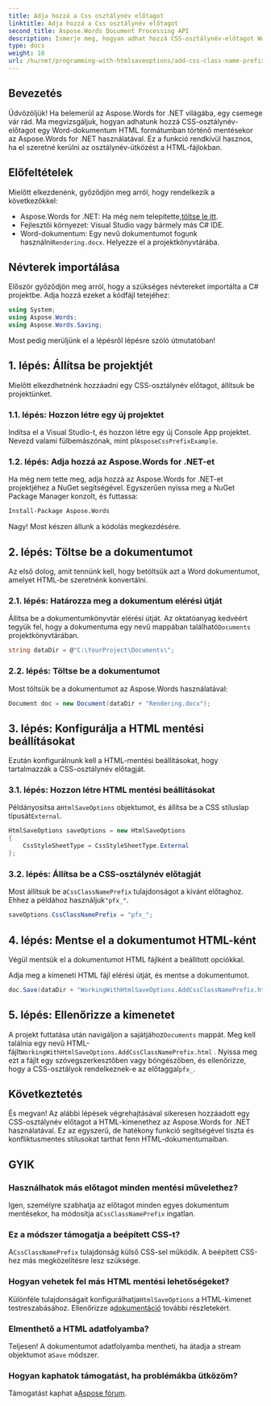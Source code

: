 ```yaml
---
title: Adja hozzá a Css osztálynév előtagot
linktitle: Adja hozzá a Css osztálynév előtagot
second_title: Aspose.Words Document Processing API
description: Ismerje meg, hogyan adhat hozzá CSS-osztálynév-előtagot Word-dokumentumok HTML-ként történő mentésekor az Aspose.Words for .NET használatával. Részletes útmutató, kódrészletek és GYIK mellékelve.
type: docs
weight: 10
url: /hu/net/programming-with-htmlsaveoptions/add-css-class-name-prefix/
---
```

## Bevezetés

Üdvözöljük! Ha belemerül az Aspose.Words for .NET világába, egy csemege vár rád. Ma megvizsgáljuk, hogyan adhatunk hozzá CSS-osztálynév-előtagot egy Word-dokumentum HTML formátumban történő mentésekor az Aspose.Words for .NET használatával. Ez a funkció rendkívül hasznos, ha el szeretné kerülni az osztálynév-ütközést a HTML-fájlokban.

## Előfeltételek

Mielőtt elkezdenénk, győződjön meg arról, hogy rendelkezik a következőkkel:

-  Aspose.Words for .NET: Ha még nem telepítette,[töltse le itt](https://releases.aspose.com/words/net/).
- Fejlesztői környezet: Visual Studio vagy bármely más C# IDE.
-  Word-dokumentum: Egy nevű dokumentumot fogunk használni`Rendering.docx`. Helyezze el a projektkönyvtárába.

## Névterek importálása

Először győződjön meg arról, hogy a szükséges névtereket importálta a C# projektbe. Adja hozzá ezeket a kódfájl tetejéhez:

```csharp
using System;
using Aspose.Words;
using Aspose.Words.Saving;
```

Most pedig merüljünk el a lépésről lépésre szóló útmutatóban!

## 1. lépés: Állítsa be projektjét

Mielőtt elkezdhetnénk hozzáadni egy CSS-osztálynév előtagot, állítsuk be projektünket.

### 1.1. lépés: Hozzon létre egy új projektet

 Indítsa el a Visual Studio-t, és hozzon létre egy új Console App projektet. Nevezd valami fülbemászónak, mint pl`AsposeCssPrefixExample`.

### 1.2. lépés: Adja hozzá az Aspose.Words for .NET-et

Ha még nem tette meg, adja hozzá az Aspose.Words for .NET-et projektjéhez a NuGet segítségével. Egyszerűen nyissa meg a NuGet Package Manager konzolt, és futtassa:

```bash
Install-Package Aspose.Words
```

Nagy! Most készen állunk a kódolás megkezdésére.

## 2. lépés: Töltse be a dokumentumot

Az első dolog, amit tennünk kell, hogy betöltsük azt a Word dokumentumot, amelyet HTML-be szeretnénk konvertálni.

### 2.1. lépés: Határozza meg a dokumentum elérési útját

 Állítsa be a dokumentumkönyvtár elérési útját. Az oktatóanyag kedvéért tegyük fel, hogy a dokumentuma egy nevű mappában található`Documents` projektkönyvtárában.

```csharp
string dataDir = @"C:\YourProject\Documents\";
```

### 2.2. lépés: Töltse be a dokumentumot

Most töltsük be a dokumentumot az Aspose.Words használatával:

```csharp
Document doc = new Document(dataDir + "Rendering.docx");
```

## 3. lépés: Konfigurálja a HTML mentési beállításokat

Ezután konfigurálnunk kell a HTML-mentési beállításokat, hogy tartalmazzák a CSS-osztálynév előtagját.

### 3.1. lépés: Hozzon létre HTML mentési beállításokat

 Példányosítsa a`HtmlSaveOptions` objektumot, és állítsa be a CSS stíluslap típusát`External`.

```csharp
HtmlSaveOptions saveOptions = new HtmlSaveOptions
{
    CssStyleSheetType = CssStyleSheetType.External
};
```

### 3.2. lépés: Állítsa be a CSS-osztálynév előtagját

 Most állítsuk be a`CssClassNamePrefix` tulajdonságot a kívánt előtaghoz. Ehhez a példához használjuk`"pfx_"`.

```csharp
saveOptions.CssClassNamePrefix = "pfx_";
```

## 4. lépés: Mentse el a dokumentumot HTML-ként

Végül mentsük el a dokumentumot HTML fájlként a beállított opciókkal.


Adja meg a kimeneti HTML fájl elérési útját, és mentse a dokumentumot.

```csharp
doc.Save(dataDir + "WorkingWithHtmlSaveOptions.AddCssClassNamePrefix.html", saveOptions);
```

## 5. lépés: Ellenőrizze a kimenetet

 A projekt futtatása után navigáljon a sajátjához`Documents` mappát. Meg kell találnia egy nevű HTML-fájlt`WorkingWithHtmlSaveOptions.AddCssClassNamePrefix.html` . Nyissa meg ezt a fájlt egy szövegszerkesztőben vagy böngészőben, és ellenőrizze, hogy a CSS-osztályok rendelkeznek-e az előtaggal`pfx_`.

## Következtetés

És megvan! Az alábbi lépések végrehajtásával sikeresen hozzáadott egy CSS-osztálynév előtagot a HTML-kimenethez az Aspose.Words for .NET használatával. Ez az egyszerű, de hatékony funkció segítségével tiszta és konfliktusmentes stílusokat tarthat fenn HTML-dokumentumaiban.

## GYIK

### Használhatok más előtagot minden mentési művelethez?
 Igen, személyre szabhatja az előtagot minden egyes dokumentum mentésekor, ha módosítja a`CssClassNamePrefix` ingatlan.

### Ez a módszer támogatja a beépített CSS-t?
A`CssClassNamePrefix` tulajdonság külső CSS-sel működik. A beépített CSS-hez más megközelítésre lesz szüksége.

### Hogyan vehetek fel más HTML mentési lehetőségeket?
 Különféle tulajdonságait konfigurálhatja`HtmlSaveOptions` a HTML-kimenet testreszabásához. Ellenőrizze a[dokumentáció](https://reference.aspose.com/words/net/) további részletekért.

### Elmenthető a HTML adatfolyamba?
 Teljesen! A dokumentumot adatfolyamba mentheti, ha átadja a stream objektumot a`Save` módszer.

### Hogyan kaphatok támogatást, ha problémákba ütközöm?
 Támogatást kaphat a[Aspose fórum](https://forum.aspose.com/c/words/8).